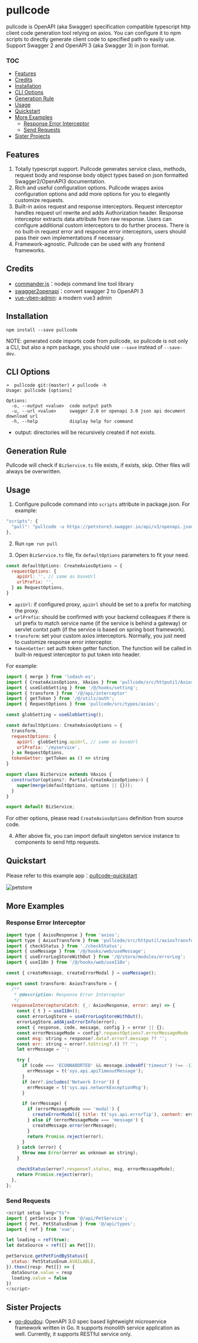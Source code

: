 # pullcode
  
pullcode is OpenAPI (aka Swagger) specification compatible typescript http client code generation tool relying on axios. You can configure it to npm scripts to directly generate client code to specified path to easily use. Support Swagger 2 and OpenAPI 3 (aka Swagger 3) in json format.

<!-- START doctoc generated TOC please keep comment here to allow auto update -->
<!-- DON'T EDIT THIS SECTION, INSTEAD RE-RUN doctoc TO UPDATE -->
### TOC

- [Features](#features)
- [Credits](#credits)
- [Installation](#installation)
- [CLI Options](#cli-options)
- [Generation Rule](#generation-rule)
- [Usage](#usage)
- [Quickstart](#quickstart)
- [More Examples](#more-examples)
  - [Response Error Interceptor](#response-error-interceptor)
  - [Send Requests](#send-requests)
- [Sister Projects](#sister-projects)

<!-- END doctoc generated TOC please keep comment here to allow auto update -->

## Features

1. Totally typescript support. Pullcode generates service class, methods, request body and response body object types based on json formatted Swagger2/OpenAPI3 documentation.
2. Rich and useful configuration options. Pullcode wrapps axios configuration options and add more options for you to elegantly customize requests.
3. Built-in axios request and response interceptors. Request interceptor handles request url rewrite and adds Authorization header. Response interceptor extracts data attribute from raw response. Users can configure additional custom interceptors to do further process. There is no built-in request error and response error interceptors, users should pass their own implementations if necessary.
4. Framework-agnostic. Pullcode can be used with any frontend frameworks.

## Credits

* [commander.js](https://github.com/tj/commander.js)：nodejs command line tool library
* [swagger2openapi](https://github.com/Mermade/oas-kit/blob/main/packages/swagger2openapi/README.md)：convert swagger 2 to OpenAPI 3
* [vue-vben-admin](https://github.com/vbenjs/vue-vben-admin): a modern vue3 admin

## Installation

```shell
npm install --save pullcode
```

NOTE: generated code imports code from pullcode, so pullcode is not only a CLI, but also a npm package, you should use `--save` instead of `--save-dev`.

## CLI Options

```shell
➜  pullcode git:(master) ✗ pullcode -h                                           
Usage: pullcode [options]

Options:
  -o, --output <value>  code output path
  -u, --url <value>     swagger 2.0 or openapi 3.0 json api document download url
  -h, --help            display help for command
```

* output: directories will be recursively created if not exists.

## Generation Rule

Pullcode will check if `BizService.ts` file exists, if exists, skip. Other files will always be overwritten.

## Usage

1. Configure pullcode command into `scripts` attribute in package.json. For example:

```javascript
"scripts": {
  "pull": "pullcode -u https://petstore3.swagger.io/api/v3/openapi.json -o src/api"
},
```

2. Run `npm run pull`

3. Open `BizService.ts` file, fix `defaultOptions` parameters to fit your need.  

```javascript
const defaultOptions: CreateAxiosOptions = {
  requestOptions: {
    apiUrl: '', // same as baseUrl
    urlPrefix: '',
  } as RequestOptions,
}
```

- `apiUrl`: if configured proxy, `apiUrl` should be set to a prefix for matching the proxy.
- `urlPrefix`: should be confirmed with your backend colleagues if there is url prefix to match service name (if the service is behind a gateway) or servlet contxt path (if the service is based on spring boot framework).
- `transform`: set your custom axios interceptors. Normally, you just need to customize response error interceptor.
- `tokenGetter`: set auth token getter function. The function will be called in built-in request interceptor to put token into header.

For example: 

```javascript
import { merge } from 'lodash-es';
import { CreateAxiosOptions, VAxios } from 'pullcode/src/httputil/Axios';
import { useGlobSetting } from '/@/hooks/setting';
import { transform } from '/@/api/interceptor'
import { getToken } from '/@/utils/auth';
import { RequestOptions } from 'pullcode/src/types/axios';

const globSetting = useGlobSetting();

const defaultOptions: CreateAxiosOptions = {
  transform,
  requestOptions: {
    apiUrl: globSetting.apiUrl, // same as baseUrl
    urlPrefix: '/myservice',
  } as RequestOptions,
  tokenGetter: getToken as () => string
}

export class BizService extends VAxios {
  constructor(options?: Partial<CreateAxiosOptions>) {
    super(merge(defaultOptions, options || {}));
  }
}

export default BizService;
```

For other options, please read `CreateAxiosOptions` definition from source code.

4. After above fix, you can import default singleton service instance to components to send http requests.

## Quickstart

Please refer to this example app：[pullcode-quickstart](https://github.com/wubin1989/pullcode/tree/master/examples/pullcode-quickstart)

![petstore](./petstore.png)

## More Examples
### Response Error Interceptor

```javascript
import type { AxiosResponse } from 'axios';
import type { AxiosTransform } from 'pullcode/src/httputil/axiosTransform';
import { checkStatus } from './checkStatus';
import { useMessage } from '/@/hooks/web/useMessage';
import { useErrorLogStoreWithOut } from '/@/store/modules/errorLog';
import { useI18n } from '/@/hooks/web/useI18n';

const { createMessage, createErrorModal } = useMessage();

export const transform: AxiosTransform = {
  /**
   * @description: Response Error Interceptor
   */
  responseInterceptorsCatch: (_: AxiosResponse, error: any) => {
    const { t } = useI18n();
    const errorLogStore = useErrorLogStoreWithOut();
    errorLogStore.addAjaxErrorInfo(error);
    const { response, code, message, config } = error || {};
    const errorMessageMode = config?.requestOptions?.errorMessageMode || 'none';
    const msg: string = response?.data?.error?.message ?? '';
    const err: string = error?.toString?.() ?? '';
    let errMessage = '';

    try {
      if (code === 'ECONNABORTED' && message.indexOf('timeout') !== -1) {
        errMessage = t('sys.api.apiTimeoutMessage');
      }
      if (err?.includes('Network Error')) {
        errMessage = t('sys.api.networkExceptionMsg');
      }

      if (errMessage) {
        if (errorMessageMode === 'modal') {
          createErrorModal({ title: t('sys.api.errorTip'), content: errMessage });
        } else if (errorMessageMode === 'message') {
          createMessage.error(errMessage);
        }
        return Promise.reject(error);
      }
    } catch (error) {
      throw new Error(error as unknown as string);
    }

    checkStatus(error?.response?.status, msg, errorMessageMode);
    return Promise.reject(error);
  },
};
```

### Send Requests

```javascript
<script setup lang="ts">
import { petService } from '@/api/PetService';
import { Pet, PetStatusEnum } from '@/api/types';
import { ref } from 'vue';

let loading = ref(true);
let dataSource = ref([] as Pet[]);

petService.getPetFindByStatus({
  status: PetStatusEnum.AVAILABLE,
}).then((resp: Pet[]) => {
  dataSource.value = resp
  loading.value = false
})
</script>
```

## Sister Projects

- [go-doudou](https://github.com/unionj-cloud/go-doudou): OpenAPI 3.0 spec based lightweight microservice framework written in Go. It supports monolith service application as well. Currently, it supports RESTful service only.
